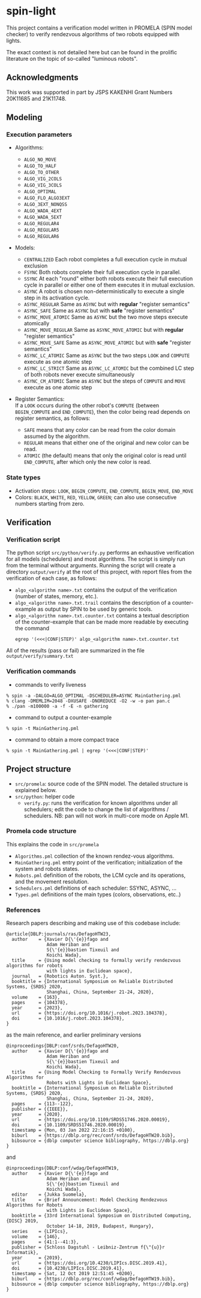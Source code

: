 # spin-light

This project contains a verification model written in PROMELA (SPIN model checker) to verify rendezvous algorithms of two robots equipped with lights.

The exact context is not detailed here but can be found in the prolific literature on the topic of so-called "luminous robots".

## Acknowledgments

This work was supported in part by JSPS KAKENHI Grant Numbers 20K11685 and 21K11748.

## Modeling

### Execution parameters

* Algorithms:
  * `ALGO_NO_MOVE`
  * `ALGO_TO_HALF`
  * `ALGO_TO_OTHER`
  * `ALGO_VIG_2COLS`
  * `ALGO_VIG_3COLS`
  * `ALGO_OPTIMAL`
  * `ALGO_FLO_ALGO3EXT`
  * `ALGO_3EXT_NONQSS`
  * `ALGO_WADA_4EXT`
  * `ALGO_WADA_5EXT`
  * `ALGO_REGULAR4`
  * `ALGO_REGULAR5`
  * `ALGO_REGULAR6`
* Models:
  * `CENTRALIZED`
    Each robot completes a full execution cycle in mutual exclusion
  * `FSYNC`
    Both robots complete their full execution cycle in parallel.
  * `SSYNC`
    At each "round" either both robots execute their full execution cycle in parallel or either one of them executes it in mutual exclusion.
  * `ASYNC`
    A robot is chosen non-deterministically to execute a single step in its activation cycle.
  * `ASYNC_REGULAR`
    Same as `ASYNC` but with **regular** "register semantics"
  * `ASYNC_SAFE`
    Same as `ASYNC` but with **safe** "register semantics"
  * `ASYNC_MOVE_ATOMIC`
    Same as `ASYNC` but the two move steps execute atomically
  * `ASYNC_MOVE_REGULAR`
    Same as `ASYNC_MOVE_ATOMIC` but with **regular** "register semantics"
  * `ASYNC_MOVE_SAFE`
    Same as `ASYNC_MOVE_ATOMIC` but with **safe** "register semantics"
  * `ASYNC_LC_ATOMIC`
    Same as `ASYNC` but the two steps `LOOK` and `COMPUTE` execute as one atomic step
  * `ASYNC_LC_STRICT`
    Same as `ASYNC_LC_ATOMIC` but the combined LC step of both robots never execute simultaneously 
  * `ASYNC_CM_ATOMIC`
    Same as `ASYNC` but the steps of `COMPUTE` and `MOVE` execute as one atomic step

* Register Semantics: <br>
  If a `LOOK` occurs during the other robot's `COMPUTE` (between `BEGIN_COMPUTE` and `END_COMPUTE`), then the color being read depends on register semantics, as follows:
  * `SAFE` means that any color can be read from the color domain assumed by the algorithm.
  * `REGULAR` means that either one of the original and new color can be read.
  * `ATOMIC` (the default) means that only the original color is read until `END_COMPUTE`, after which only the new color is read.

### State types

* Activation steps: `LOOK`, `BEGIN_COMPUTE`, `END_COMPUTE`, `BEGIN_MOVE`, `END_MOVE`
* Colors: `BLACK`, `WHITE`, `RED`, `YELLOW`, `GREEN`; can also use consecutive numbers starting from zero.


## Verification

### Verification script

The python script `src/python/verify.py` performs an exhaustive verification for all models (schedulers) and most algorithms. The script is simply run from the terminal without arguments. Running the script will create a directory `output/verify` at the root of this project, with report files from the verification of each case, as follows:
* `algo_<algorithm name>.txt` contains the output of the verification (number of states, memory, etc.).
* `algo_<algorithm name>.txt.trail` contains the description of a counter-example as output by SPIN to be used by generic tools.
* `algo_<algorithm name>.txt.counter.txt` contains a textual description of the counter-example that can be made more readable by executing the command
    ~~~
    egrep '(<<<|CONF|STEP)' algo_<algorithm name>.txt.counter.txt
    ~~~
All of the results (pass or fail) are summarized in the file `output/verify/summary.txt`


### Verification commands

- commands to verify liveness

~~~
% spin -a -DALGO=ALGO_OPTIMAL -DSCHEDULER=ASYNC MainGathering.pml
% clang -DMEMLIM=2048 -DXUSAFE -DNOREDUCE -O2 -w -o pan pan.c
% ./pan -m100000 -a -f -E -n gathering
~~~

- command to output a counter-example

~~~
% spin -t MainGathering.pml
~~~

- command to obtain a more compact trace

~~~
% spin -t MainGathering.pml | egrep '(<<<|CONF|STEP)'
~~~

## Project structure

* `src/promela`: source code of the SPIN model. The detailed structure is explained below.
* `src/python`: helper code
    * `verify.py`: runs the verification for known algorithms under all schedulers; edit the code to change the list of algorithms / schedulers. NB: pan will not work in multi-core mode on Apple M1.

### Promela code structure

This explains the code in `src/promela`

* `Algorithms.pml` collection of the known rendez-vous algorithms.
* `MainGathering.pml` entry point of the verification; initialization of the system and robots states.
* `Robots.pml` definition of the robots, the LCM cycle and its operations, and the movement resolution.
* `Schedulers.pml` definitions of each scheduler: SSYNC, ASYNC, ...
* `Types.pml` definitions of the main types (colors, observations, etc..)

### References

Research papers describing and making use of this codebase include:

    @article{DBLP:journals/ras/DefagoHTW23,
      author    = {Xavier D{\'{e}}fago and
                   Adam Heriban and
                   S{\'{e}}bastien Tixeuil and
                   Koichi Wada},
      title     = {Using model checking to formally verify rendezvous algorithms for robots
                   with lights in Euclidean space},
      journal   = {Robotics Auton. Syst.},
      booktitle = {International Symposium on Reliable Distributed Systems, {SRDS} 2020,
                   Shanghai, China, September 21-24, 2020},
      volume    = {163},
      pages     = {104378},
      year      = {2023},
      url       = {https://doi.org/10.1016/j.robot.2023.104378},
      doi       = {10.1016/j.robot.2023.104378},
    }

as the main reference, and earlier preliminary versions

    @inproceedings{DBLP:conf/srds/DefagoHTW20,
      author    = {Xavier D{\'{e}}fago and
                   Adam Heriban and
                   S{\'{e}}bastien Tixeuil and
                   Koichi Wada},
      title     = {Using Model Checking to Formally Verify Rendezvous Algorithms for
                   Robots with Lights in Euclidean Space},
      booktitle = {International Symposium on Reliable Distributed Systems, {SRDS} 2020,
                   Shanghai, China, September 21-24, 2020},
      pages     = {113--122},
      publisher = {{IEEE}},
      year      = {2020},
      url       = {https://doi.org/10.1109/SRDS51746.2020.00019},
      doi       = {10.1109/SRDS51746.2020.00019},
      timestamp = {Mon, 03 Jan 2022 22:16:15 +0100},
      biburl    = {https://dblp.org/rec/conf/srds/DefagoHTW20.bib},
      bibsource = {dblp computer science bibliography, https://dblp.org}
    }
    
and

    @inproceedings{DBLP:conf/wdag/DefagoHTW19,
      author    = {Xavier D{\'{e}}fago and
                   Adam Heriban and
                   S{\'{e}}bastien Tixeuil and
                   Koichi Wada},
      editor    = {Jukka Suomela},
      title     = {Brief Announcement: Model Checking Rendezvous Algorithms for Robots
                   with Lights in Euclidean Space},
      booktitle = {33rd International Symposium on Distributed Computing, {DISC} 2019,
                   October 14-18, 2019, Budapest, Hungary},
      series    = {LIPIcs},
      volume    = {146},
      pages     = {41:1--41:3},
      publisher = {Schloss Dagstuhl - Leibniz-Zentrum f{\"{u}}r Informatik},
      year      = {2019},
      url       = {https://doi.org/10.4230/LIPIcs.DISC.2019.41},
      doi       = {10.4230/LIPIcs.DISC.2019.41},
      timestamp = {Sat, 12 Oct 2019 12:51:45 +0200},
      biburl    = {https://dblp.org/rec/conf/wdag/DefagoHTW19.bib},
      bibsource = {dblp computer science bibliography, https://dblp.org}
    }
